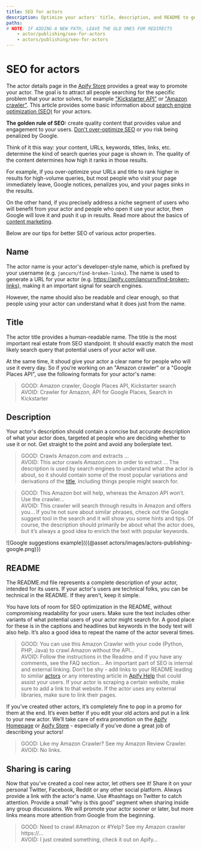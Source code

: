 ```yaml
---
title: SEO for actors
description: Optimize your actors' title, description, and README to get more relevant visits from Google and other search engines.
paths: 
# NOTE: IF ADDING A NEW PATH, LEAVE THE OLD ONES FOR REDIRECTS
    - actor/publishing/seo-for-actors
    - actors/publishing/seo-for-actors
---
```


# [](#seo-for-actors) SEO for actors

The actor details page in the [Apify Store](https://apify.com/store) provides a great way to promote your actor. The goal is to attract all people searching for the specific problem that your actor solves, for example ["Kickstarter API"](https://www.google.com/search?q=kickstarter+api) or ["Amazon crawler"](https://www.google.com/search?q=amazon+crawler). This article provides some basic information about [search engine optimization (SEO)](https://en.wikipedia.org/wiki/Search_engine_optimization) for your actors.

**The golden rule of SEO:** create quality content that provides value and engagement to your users. [Don't over-optimize SEO](https://seo-hacker.com/over-optimization-penalty/) or you risk being penalized by Google.

Think of it this way: your content, URLs, keywords, titles, links, etc. determine the kind of search queries your page is shown in. The quality of the content determines how high it ranks in those results. 

For example, if you over-optimize your URLs and title to rank higher in results for high-volume queries, but most people who visit your page immediately leave, Google notices, penalizes you, and your pages sinks in the results. 

On the other hand, if you precisely address a niche segment of users who will benefit from your actor and people who open it use your actor, then Google will love it and push it up in results. Read more about the basics of [content marketing](https://techcrunch.com/2019/04/13/how-do-startups-actually-get-their-content-marketing-to-work/).

Below are our tips for better SEO of various actor properties.

## [](#name) Name

The actor name is your actor's developer-style name, which is prefixed by your username (e.g. `jancurn/find-broken-links`). The name is used to generate a URL for your actor (e.g. https://apify.com/jancurn/find-broken-links), making it an important signal for search engines. 

However, the name should also be readable and clear enough, so that people using your actor can understand what it does just from the name.

## [](#title) Title

The actor title provides a human-readable name. The title is the most important real estate from SEO standpoint. It should exactly match the most likely search query that potential users of your actor will use. 

At the same time, it shoud give your actor a clear name for people who will use it every day. So if you’re working on an "Amazon crawler" or a "Google Places API", use the following formats for your actor's name: 

> GOOD: Amazon crawler, Google Places API, Kickstarter search  
> AVOID: Crawler for Amazon, API for Google Places, Search in Kickstarter
## [](#description) Description

Your actor's description should contain a concise but accurate description of what your actor does, targeted at people who are deciding whether to use it or not. Get straight to the point and avoid any boilerplate text.

> GOOD: Crawls Amazon.com and extracts ...  
> AVOID: This actor crawls Amazon.com in order to extract ...
The description is used by search engines to understand what the actor is about, so it should contain some of the most popular variations and derivations of the [title](#title), including things people might search for. 

> GOOD: This Amazon bot will help, whereas the Amazon API won’t. Use the crawler...  
> AVOID: This crawler will search through results in Amazon and offers you...
If you’re not sure about similar phrases, check out the Google suggest tool in the search and it will show you some hints and tips. Of course, the description should primarily be about what the actor does, but it’s always a good idea to enrich the text with popular keywords.

![Google suggestions example]({{@asset actors/images/actors-publishing-google.png}})

## [](#readme) README

The README․md file represents a complete description of your actor, intended for its users. If your actor's users are technical folks, you can be technical in the README. If they aren't, keep it simple.

You have lots of room for SEO optimization in the README, without compromising readability for your users. Make sure the text includes other variants of what potential users of your actor might search for. A good place for these is in the captions and headlines but keywords in the body text will also help. It’s also a good idea to repeat the name of the actor several times.

> GOOD: You can use this Amazon Crawler with your code (Python, PHP, Java) to crawl Amazon without the API...  
> AVOID: Follow the instructions in the Readme and if you have any comments, see the FAQ section...
An important part of SEO is internal and external linking. Don’t be shy -  add links to your README leading to similar [actors](https://apify.com/store) or any interesting article in [Apify Help](https://help.apify.com/) that could assist your users. If your actor is scraping a certain website, make sure to add a link to that website. If the actor uses any external libraries, make sure to link their pages.

If you’ve created other actors, it’s completely fine to pop in a promo for them at the end. It’s even better if you edit your old actors and put in a link to your new actor. We’ll take care of extra promotion on the [Apify Homepage](https://apify.com/) or [Apify Store](https://apify.com/store) - especially if you’ve done a great job of describing your actors!

> GOOD: Like my Amazon Crawler? See my Amazon Review Crawler.  
> AVOID: No links.
## [](#sharing) Sharing is caring

Now that you’ve created a cool new actor, let others see it! Share it on your personal Twitter, Facebook, Reddit or any other social platform. Always provide a link with the actor's name. Use #hashtags on Twitter to catch attention. Provide a small “why is this good” segment when sharing inside any group discussions. We will promote your actor sooner or later, but more links means more attention from Google from the beginning.

> GOOD: Need to crawl #Amazon or #Yelp? See my Amazon crawler https://...  
> AVOID: I just created something, check it out on Apify...